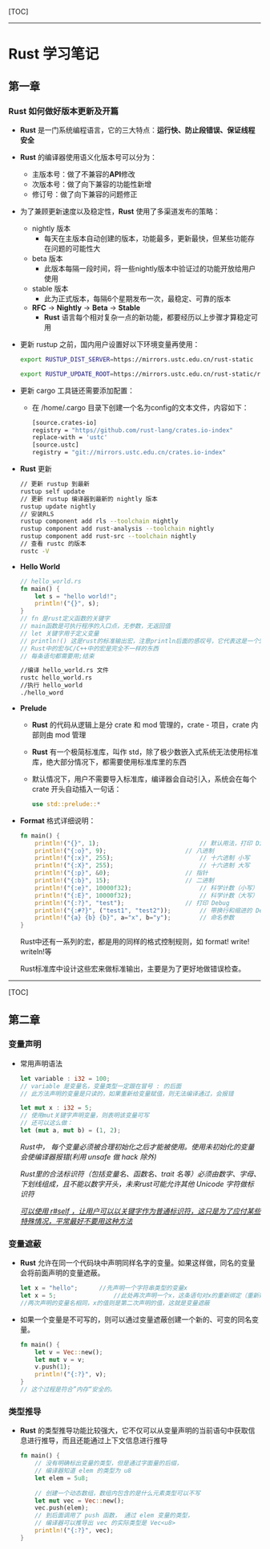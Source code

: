 [TOC]

------



# Rust 学习笔记

## 第一章

### Rust 如何做好版本更新及开篇

* **Rust** 是一门系统编程语言，它的三大特点：**运行快、防止段错误、保证线程安全** 

* **Rust** 的编译器使用语义化版本号可以分为：
  * 主版本号：做了不兼容的**API**修改
  * 次版本号：做了向下兼容的功能性新增
  * 修订号：做了向下兼容的问题修正

* 为了兼顾更新速度以及稳定性，**Rust** 使用了多渠道发布的策略：
  * nightly 版本
    * 每天在主版本自动创建的版本，功能最多，更新最快，但某些功能存在问题的可能性大
  * beta 版本
    * 此版本每隔一段时间，将一些nightly版本中验证过的功能开放给用户使用
  * stable 版本
    * 此为正式版本，每隔6个星期发布一次，最稳定、可靠的版本
  * **RFC** -> **Nightly** -> **Beta** -> **Stable**
    * **Rust** 语言每个相对复杂一点的新功能，都要经历以上步骤才算稳定可用

* 更新 rustup 之前，国内用户设置好以下环境变量再使用：

  ```bash
  export RUSTUP_DIST_SERVER=https://mirrors.ustc.edu.cn/rust-static
  ```

  ```bash
  export RUSTUP_UPDATE_ROOT=https://mirrors.ustc.edu.cn/rust-static/rustup
  ```

  

* 更新 cargo 工具链还需要添加配置：

  * 在  /home/.cargo 目录下创建一个名为config的文本文件，内容如下：

    ```bash
    [source.crates-io]
    registry = "https//github.com/rust-lang/crates.io-index"
    replace-with = 'ustc'
    [source.ustc]
    registry = "git://mirrors.ustc.edu.cn/crates.io-index"
    ```

    

* **Rust** 更新

  ```bash
  // 更新 rustup 到最新
  rustup self update
  // 更新 rustup 编译器到最新的 nightly 版本
  rustup update nightly
  // 安装RLS
  rustup component add rls --toolchain nightly
  rustup component add rust-analysis --toolchain nightly
  rustup component add rust-src --toolchain nightly
  // 查看 rustc 的版本
  rustc -V
  ```

  

* **Hello World**

  ```rust
  // hello_world.rs
  fn main() {
      let s = "hello world!";
      println!("{}", s);
  }
  // fn 是rust定义函数的关键字
  // main函数是可执行程序的入口点，无参数，无返回值
  // let 关键字用于定义变量
  // println!() 这是rust的标准输出宏，注意println后面的感叹号，它代表这是一个宏，而不是一个函数。
  // Rust中的宏与C/C++中的宏是完全不一样的东西
  // 每条语句都需要用;结束
  ```

  ```bash
  //编译 hello_world.rs 文件
  rustc hello_world.rs
  //执行 hello_world
  ./hello_word
  ```

  

* **Prelude**

  * **Rust** 的代码从逻辑上是分 crate 和 mod 管理的，crate - 项目，crate 内部则由  mod 管理

  * **Rust** 有一个极简标准库，叫作 std，除了极少数嵌入式系统无法使用标准库，绝大部分情况下，都需要使用标准库里的东西

  * 默认情况下，用户不需要导入标准库，编译器会自动引入，系统会在每个 crate 开头自动插入一句话：

    ```rust
    use std::prelude::*
    ```

    

* **Format** 格式详细说明：

  ```rust
  fn main() {
      println!("{}", 1);							// 默认用法，打印 Display
      println!("{:o}", 9);						// 八进制
      println!("{:x}", 255);						// 十六进制 小写
      println!("{:X}", 255);						// 十六进制 大写
      println!("{:p}", &0);						// 指针
      println!("{:b}", 15);						// 二进制
      println!("{:e}", 10000f32);					// 科学计数（小写）
      println!("{:E}", 10000f32);					// 科学计数（大写）
      println!("{:?}", "test");					// 打印 Debug
      println!("{:#?}", ("test1", "test2"));		// 带换行和缩进的 Debug 打印
      println!("{a} {b} {b}", a="x", b="y");		// 命名参数
  }
  ```

  Rust中还有一系列的宏，都是用的同样的格式控制规则，如 format! write! writeln!等

  Rust标准库中设计这些宏来做标准输出，主要是为了更好地做错误检查。
  
  

------



[TOC]



## 第二章

### 变量声明

* 常用声明语法

  ```rust
  let variable : i32 = 100;
  // variable 是变量名，变量类型一定跟在冒号 : 的后面
  // 此方法声明的变量是只读的，如果重新给变量赋值，则无法编译通过，会报错
  ```

  ```rust
  let mut x : i32 = 5;
  // 使用mut关键字声明变量，则表明该变量可写
  // 还可以这么做：
  let (mut a, mut b) = (1, 2);
  ```

  *Rust中， 每个变量必须被合理初始化之后才能被使用。使用未初始化的变量会使编译器报错(利用 unsafe 做 hack 除外)*

  *Rust里的合法标识符（包括变量名、函数名、trait 名等）必须由数字、字母、下划线组成，且不能以数字开头，未来rust可能允许其他 Unicode 字符做标识符*

  <u>*可以使用 r#self ，让用户可以以关键字作为普通标识符，这只是为了应付某些特殊情况，平常最好不要用这种方法*</u>

  

### 变量遮蔽

* **Rust** 允许在同一个代码块中声明同样名字的变量。如果这样做，同名的变量会将前面声明的变量遮蔽。

  ```rust
  let x = "hello";		//先声明一个字符串类型的变量x
  let x = 5;				//此处再次声明一个x，这条语句对x的重新绑定（重新赋值）
  //两次声明的变量名相同，x的值则是第二次声明的值，这就是变量遮蔽
  ```

  

* 如果一个变量是不可写的，则可以通过变量遮蔽创建一个新的、可变的同名变量。

  ```rust
  fn main() {
      let v = Vec::new();
      let mut v = v;
      v.push(1);
      println!("{:?}", v);
  }
  // 这个过程是符合”内存“安全的。
  ```

  

### 类型推导

* **Rust** 的类型推导功能比较强大，它不仅可以从变量声明的当前语句中获取信息进行推导，而且还能通过上下文信息进行推导

  ```rust
  fn main() {
      // 没有明确标出变量的类型，但是通过字面量的后缀，
      // 编译器知道 elem 的类型为 u8
      let elem = 5u8;
      
      // 创建一个动态数组，数组内包含的是什么元素类型可以不写
      let mut vec = Vec::new();
      vec.push(elem);
      // 到后面调用了 push 函数， 通过 elem 变量的类型，
      // 编译器可以推导出 vec 的实际类型是 Vec<u8>
      println!("{:?}", vec);
  }
  ```

